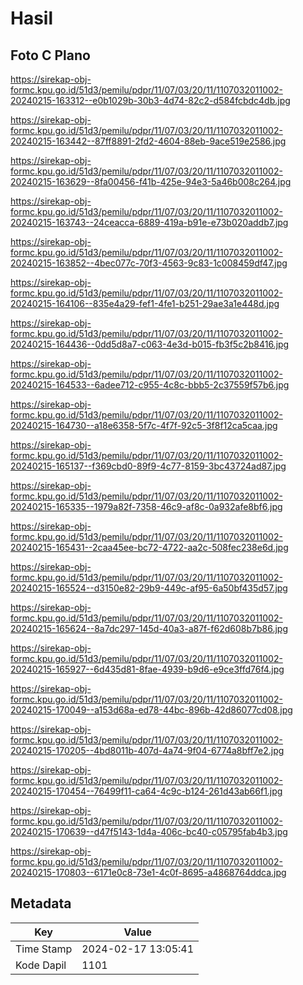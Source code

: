 # Hasil

## Foto C Plano

https://sirekap-obj-formc.kpu.go.id/51d3/pemilu/pdpr/11/07/03/20/11/1107032011002-20240215-163312--e0b1029b-30b3-4d74-82c2-d584fcbdc4db.jpg

https://sirekap-obj-formc.kpu.go.id/51d3/pemilu/pdpr/11/07/03/20/11/1107032011002-20240215-163442--87ff8891-2fd2-4604-88eb-9ace519e2586.jpg

https://sirekap-obj-formc.kpu.go.id/51d3/pemilu/pdpr/11/07/03/20/11/1107032011002-20240215-163629--8fa00456-f41b-425e-94e3-5a46b008c264.jpg

https://sirekap-obj-formc.kpu.go.id/51d3/pemilu/pdpr/11/07/03/20/11/1107032011002-20240215-163743--24ceacca-6889-419a-b91e-e73b020addb7.jpg

https://sirekap-obj-formc.kpu.go.id/51d3/pemilu/pdpr/11/07/03/20/11/1107032011002-20240215-163852--4bec077c-70f3-4563-9c83-1c008459df47.jpg

https://sirekap-obj-formc.kpu.go.id/51d3/pemilu/pdpr/11/07/03/20/11/1107032011002-20240215-164106--835e4a29-fef1-4fe1-b251-29ae3a1e448d.jpg

https://sirekap-obj-formc.kpu.go.id/51d3/pemilu/pdpr/11/07/03/20/11/1107032011002-20240215-164436--0dd5d8a7-c063-4e3d-b015-fb3f5c2b8416.jpg

https://sirekap-obj-formc.kpu.go.id/51d3/pemilu/pdpr/11/07/03/20/11/1107032011002-20240215-164533--6adee712-c955-4c8c-bbb5-2c37559f57b6.jpg

https://sirekap-obj-formc.kpu.go.id/51d3/pemilu/pdpr/11/07/03/20/11/1107032011002-20240215-164730--a18e6358-5f7c-4f7f-92c5-3f8f12ca5caa.jpg

https://sirekap-obj-formc.kpu.go.id/51d3/pemilu/pdpr/11/07/03/20/11/1107032011002-20240215-165137--f369cbd0-89f9-4c77-8159-3bc43724ad87.jpg

https://sirekap-obj-formc.kpu.go.id/51d3/pemilu/pdpr/11/07/03/20/11/1107032011002-20240215-165335--1979a82f-7358-46c9-af8c-0a932afe8bf6.jpg

https://sirekap-obj-formc.kpu.go.id/51d3/pemilu/pdpr/11/07/03/20/11/1107032011002-20240215-165431--2caa45ee-bc72-4722-aa2c-508fec238e6d.jpg

https://sirekap-obj-formc.kpu.go.id/51d3/pemilu/pdpr/11/07/03/20/11/1107032011002-20240215-165524--d3150e82-29b9-449c-af95-6a50bf435d57.jpg

https://sirekap-obj-formc.kpu.go.id/51d3/pemilu/pdpr/11/07/03/20/11/1107032011002-20240215-165624--8a7dc297-145d-40a3-a87f-f62d608b7b86.jpg

https://sirekap-obj-formc.kpu.go.id/51d3/pemilu/pdpr/11/07/03/20/11/1107032011002-20240215-165927--6d435d81-8fae-4939-b9d6-e9ce3ffd76f4.jpg

https://sirekap-obj-formc.kpu.go.id/51d3/pemilu/pdpr/11/07/03/20/11/1107032011002-20240215-170049--a153d68a-ed78-44bc-896b-42d86077cd08.jpg

https://sirekap-obj-formc.kpu.go.id/51d3/pemilu/pdpr/11/07/03/20/11/1107032011002-20240215-170205--4bd8011b-407d-4a74-9f04-6774a8bff7e2.jpg

https://sirekap-obj-formc.kpu.go.id/51d3/pemilu/pdpr/11/07/03/20/11/1107032011002-20240215-170454--76499f11-ca64-4c9c-b124-261d43ab66f1.jpg

https://sirekap-obj-formc.kpu.go.id/51d3/pemilu/pdpr/11/07/03/20/11/1107032011002-20240215-170639--d47f5143-1d4a-406c-bc40-c05795fab4b3.jpg

https://sirekap-obj-formc.kpu.go.id/51d3/pemilu/pdpr/11/07/03/20/11/1107032011002-20240215-170803--6171e0c8-73e1-4c0f-8695-a4868764ddca.jpg


## Metadata

| Key        | Value               |
| ---------- | ------------------- |
| Time Stamp | 2024-02-17 13:05:41 |
| Kode Dapil | 1101                |



